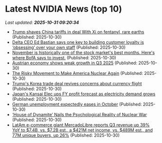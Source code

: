 # Latest NVIDIA News (top 10)
_Last updated: **2025-10-31 09:20:34**_

- [Trump shaves China tariffs in deal With Xi on fentanyl, rare earths](https://finance.yahoo.com/news/trump-shaves-china-tariffs-deal-091743426.html) (Published: 2025-10-30)
- [Delta CEO Ed Bastian says one key to building customer loyalty is ‘obsessing’ over your own staff](https://fortune.com/2025/10/30/delta-ceo-ed-bastian-loyalty-program-staff-customers/) (Published: 2025-10-30)
- [November is historically one of the stock market's best months. Here's where BofA says to invest.](https://www.businessinsider.com/where-to-invest-stock-market-sp500-tech-healthcare-industrial-bofa-2025-10) (Published: 2025-10-30)
- [Austrian economy shows weak growth in Q3 2025](https://biztoc.com/x/015fda872e0bbc2e) (Published: 2025-10-30)
- [The Risky Movement to Make America Nuclear Again](https://biztoc.com/x/c46384092548d8b7) (Published: 2025-10-30)
- [Trump's Korea trade deal revives concerns about currency flight](https://biztoc.com/x/644b6598eb7c8624) (Published: 2025-10-30)
- [Japan's Kansai Elec ups FY profit forecast as electricity demand grows](https://biztoc.com/x/cb38718e2adf73f2) (Published: 2025-10-30)
- [German unemployment expectedly eases in October](https://biztoc.com/x/3311d5e1119c7c6c) (Published: 2025-10-30)
- [‘House of Dynamite’ Nails the Psychological Reality of Nuclear War](https://biztoc.com/x/68306718ae5e06fb) (Published: 2025-10-30)
- [LatAm e-commerce giant MercadoLibre reports Q3 revenue up 39% YoY to $7.4B, vs. $7.2B est., a $421M net income, vs. $489M est., and 77M unique buyers, up 26%](https://biztoc.com/x/7a02ce401eb06662) (Published: 2025-10-30)
